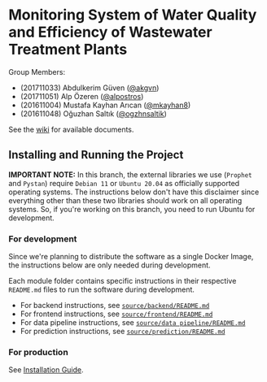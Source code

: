# Monitoring System of Water Quality and Efficiency of Wastewater Treatment Plants

Group Members:
- (201711033) Abdulkerim Güven ([@akgvn](https://github.com/akgvn))
- (201711051) Alp Özeren ([@alpostros](https://github.com/alpostros))
- (201611004) Mustafa Kayhan Arıcan ([@mkayhan8](https://github.com/mkayhan8))
- (201611048) Oğuzhan Saltık ([@ogzhnsaltik](https://github.com/ogzhnsaltik))

See the [wiki](https://github.com/CankayaUniversity/ceng-407-408-2020-2021-Monitoring-System-of-Water-Quality-and-Efficiency-of-Wastewater-Treatment/wiki) for available documents.

## Installing and Running the Project

**IMPORTANT NOTE:** In this branch, the external libraries we use (`Prophet` and `Pystan`) require `Debian 11` or `Ubuntu 20.04` as officially supported operating systems. The instructions below don't have this disclaimer since everything other than these two libraries should work on all operating systems. So, if you're working on this branch, you need to run Ubuntu for development.

### For development
Since we're planning to distribute the software as a single Docker Image, the instructions below are only needed during development.

Each module folder contains specific instructions in their respective `README.md` files to run the software during development.
- For backend instructions, see [`source/backend/README.md`](https://github.com/CankayaUniversity/ceng-407-408-2020-2021-Monitoring-System-of-Water-Quality-and-Efficiency-of-Wastewater-Treatment/blob/main/source/backend/README.md)
- For frontend instructions, see [`source/frontend/README.md`](https://github.com/CankayaUniversity/ceng-407-408-2020-2021-Monitoring-System-of-Water-Quality-and-Efficiency-of-Wastewater-Treatment/blob/main/source/frontend/README.md)
- For data pipeline instructions, see [`source/data pipeline/README.md`](https://github.com/CankayaUniversity/ceng-407-408-2020-2021-Monitoring-System-of-Water-Quality-and-Efficiency-of-Wastewater-Treatment/blob/main/source/data%20pipeline/README.md)
- For prediction instructions, see [`source/prediction/README.md`](https://github.com/CankayaUniversity/ceng-407-408-2020-2021-Monitoring-System-of-Water-Quality-and-Efficiency-of-Wastewater-Treatment/blob/main/source/prediction/README.md)

### For production

See [Installation Guide](https://github.com/CankayaUniversity/ceng-407-408-2020-2021-Monitoring-System-of-Water-Quality-and-Efficiency-of-Wastewater-Treatment/wiki/Installation-Guide).
